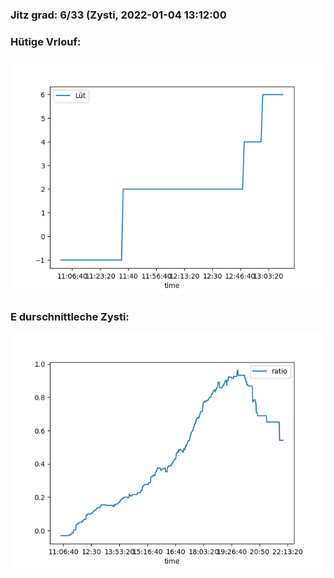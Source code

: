 ### Jitz grad: 6/33 (Zysti, 2022-01-04 13:12:00

### Hütige Vrlouf:
![Graph](Today.png)

### E durschnittleche Zysti:
![Graph](Zysti.png)